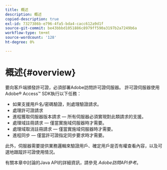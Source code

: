 ```yaml
---
title: 概述
description: 概述
copied-description: true
exl-id: 7327386b-e796-4fa5-bda4-cacc612a9d1f
source-git-commit: be43bbbd1051886c8979ff590a3197b2a7249b6a
workflow-type: tm+mt
source-wordcount: '128'
ht-degree: 0%

---
```


# 概述{#overview}

要向客戶端頒發許可證，必須部署Adobe訪問許可證伺服器。 許可證伺服器使用Adobe® Access™ SDK執行以下任務：

* 如果支援用戶名/密碼驗證，則處理驗證請求。
* 處理許可證請求
* 進程獲取伺服器版本請求 — 所有伺服器必須實現對此類請求的支援。
* 處理域註冊請求 — 僅當實施域伺服器時才需要。
* 處理域取消註冊請求 — 僅當實施域伺服器時才需要。
* 進程同步 — 僅當許可證指定同步要求時才需要。

此外，伺服器需要提供業務邏輯來驗證用戶、確定用戶是否有權查看內容，以及可選地跟蹤許可證使用情況。

有關本章中討論的Java API的詳細資訊，請參見 *Adobe訪問API參考*。
